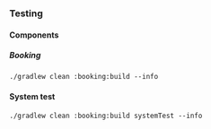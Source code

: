 

### Testing

#### Components

##### Booking
```
./gradlew clean :booking:build --info
```

#### System test
```
./gradlew clean :booking:build systemTest --info
```
